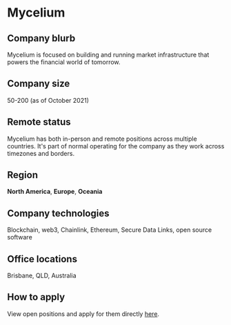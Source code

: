 # Mycelium

## Company blurb

Mycelium is focused on building and running market infrastructure that powers the financial world of tomorrow.

## Company size

50-200 (as of October 2021)

## Remote status

Mycelium has both in-person and remote positions across multiple countries. It's part of normal operating for the company as they work across timezones and borders.

## Region

**North America**, **Europe**, **Oceania**

## Company technologies

Blockchain, web3, Chainlink, Ethereum, Secure Data Links, open source software

## Office locations

Brisbane, QLD, Australia

## How to apply

View open positions and apply for them directly [here](https://jobs.lever.co/Mycelium/).
